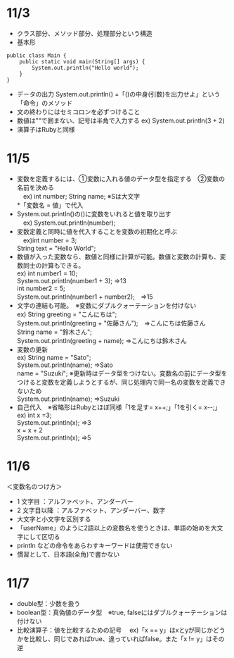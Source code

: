 # 11/3
* クラス部分、メソッド部分、処理部分という構造
* 基本形
```
public class Main {  
    public static void main(String[] args) {  
        System.out.println("Hello world");  
    }  
}
```
* データの出力
  System.out.println()  =「()の中身(引数)を出力せよ」という「命令」のメソッド
* 文の終わりにはセミコロンを必ずつけること
* 数値は""で囲まない、記号は半角で入力する
  ex) System.out.println(3 + 2)
* 演算子はRubyと同様

# 11/5
* 変数を定義するには、①変数に入れる値のデータ型を指定する　②変数の名前を決める  
　ex) int number; String name; ※Sは大文字  
*「変数名 = 値」で代入
* System.out.println()の()に変数をいれると値を取り出す  
　ex) System.out.println(number);  
* 変数定義と同時に値を代入することを変数の初期化と呼ぶ  
　ex)int number = 3;  
     String text = "Hello World";  
* 数値が入った変数なら、数値と同様に計算が可能。数値と変数の計算も、変数同士の計算もできる。  
  ex) int number1 = 10;  
      System.out.println(number1 + 3);  ⇒13  
      int number2 = 5;  
      System.out.println(number1 + number2);　⇒15  
* 文字の連結も可能。　※変数にダブルクォーテーションを付けない  
 ex) String greeting = "こんにちは";  
     System.out.println(greeting + "佐藤さん");　⇒こんにちは佐藤さん  
     String name = "鈴木さん";  
     System.out.println(greeting + name);  ⇒こんにちは鈴木さん
* 変数の更新  
 ex) String name = "Sato";  
     System.out.println(name); ⇒Sato  
     name = "Suzuki";   ※更新時はデータ型をつけない。変数名の前にデータ型をつけると変数を定義しようとするが、同じ処理内で同一名の変数を定義できないため  
     System.out.println(name); ⇒Suzuki
* 自己代入　※省略形はRubyとほぼ同様「1を足す= x++;」「1を引く= x--;」  
 ex) int x =3;  
     System.out.println(x); ⇒3  
     x = x + 2  
     System.out.println(x); ⇒5

# 11/6
＜変数名のつけ方＞
- 1 文字目 ：アルファベット、アンダーバー
- 2 文字目以降 ：アルファベット、アンダーバー、数字
- 大文字と小文字を区別する
- 「userName」のように2語以上の変数名を使うときは、単語の始めを大文字にして区切る
- println などの命令をあらわすキーワードは使用できない
- 慣習として、日本語(全角)で書かない

# 11/7
* double型：少数を扱う
* boolean型：真偽値のデータ型　※true, falseにはダブルクォーテーションは付けない
* 比較演算子：値を比較するための記号
　ex)「x == y」はxとyが同じかどうかを比較し、同じであればtrue、違っていればfalse。また「x != y」はその逆

